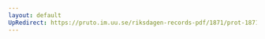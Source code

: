 ```yaml
---
layout: default
UpRedirect: https://pruto.im.uu.se/riksdagen-records-pdf/1871/prot-1871-urtima-fk--1007/prot-1871-urtima-fk--1007_002.pdf
---
```

